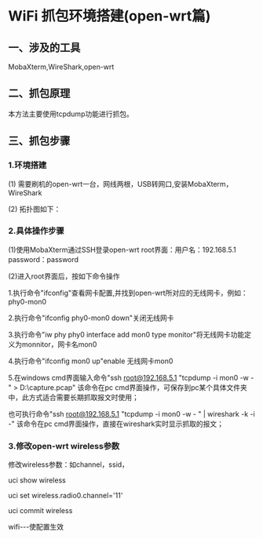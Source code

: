 # WiFi 抓包环境搭建(open-wrt篇)
## 一、涉及的工具
MobaXterm,WireShark,open-wrt
## 二、抓包原理
本方法主要使用tcpdump功能进行抓包。
## 三、抓包步骤
### 1.环境搭建
(1) 需要刷机的open-wrt一台，网线两根，USB转网口,安装MobaXterm，WireShark  

(2) 拓扑图如下：
### 2.具体操作步骤
(1)使用MobaXterm通过SSH登录open-wrt root界面：用户名：192.168.5.1 password：password

(2)进入root界面后，按如下命令操作

1.执行命令"ifconfig"查看网卡配置,并找到open-wrt所对应的无线网卡，例如：phy0-mon0 

2.执行命令"ifconfig phy0-mon0 down"关闭无线网卡

3.执行命令"iw phy phy0 interface add mon0 type monitor"将无线网卡功能定义为monnitor，网卡名mon0

4.执行命令"ifconfig mon0 up"enable 无线网卡mon0

5.在windows cmd界面输入命令"ssh root@192.168.5.1 "tcpdump -i mon0 -w - " > D:\capture.pcap"  该命令在pc cmd界面操作，可保存到pc某个具体文件夹中，此方式适合需要长期抓取报文时使用；

  也可执行命令"ssh root@192.168.5.1 "tcpdump -i mon0 -w - " | wireshark -k -i -"   该命令在pc cmd界面操作，直接在wireshark实时显示抓取的报文；
### 3.修改open-wrt wireless参数
修改wireless参数：如channel，ssid，

uci show wireless

uci set wireless.radio0.channel='11'

uci commit wireless

wifi---使配置生效

